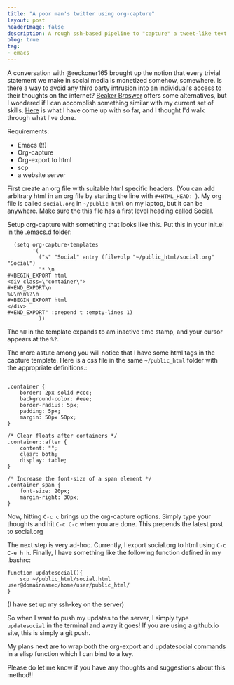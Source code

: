 ```yaml
---
title: "A poor man's twitter using org-capture"
layout: post
headerImage: false
description: A rough ssh-based pipeline to "capture" a tweet-like text and push to a remote web server
blog: true
tag:
- emacs
---
```


A conversation with @reckoner165 brought up the notion that every trivial statement we make in social media is monetized somehow, somewhere. Is there a way to avoid any third party intrusion into an individual's access to their thoughts on the internet? [Beaker Broswer](https://beakerbrowser.com/) offers some alternatives, but I wondered if I can accomplish something similar with my current set of skills. [Here](http://amoghjalihal.com/social.html) is what I have come up with so far, and I thought I'd walk through what I've done.

Requirements:
- Emacs (!!)
- Org-capture
- Org-export to html
- scp
- a website server

First create an org file with suitable html specific headers. (You can add arbitrary html in an org file by starting the line with `#+HTML_HEAD: `). My org file is called `social.org` in `~/public_html` on my laptop, but it can be anywhere. Make sure the this file has a first level heading called Social.

Setup org-capture with something that looks like this. Put this in your init.el in the .emacs.d folder:

```emacs-lisp
  (setq org-capture-templates
        '(
          ("s" "Social" entry (file+olp "~/public_html/social.org" "Social")
          "* \n
#+BEGIN_EXPORT html
<div class=\"container\">
#+END_EXPORT\n
%U\n\n%?\n
#+BEGIN_EXPORT html
</div>
#+END_EXPORT" :prepend t :empty-lines 1)
          ))

```

The `%U` in the template expands to am inactive time stamp, and your cursor appears at the `%?`.

The more astute among you will notice that I have some html tags in the capture template. Here is a css file in the same `~/public_html` folder with the appropriate definitions.:

```

.container {
    border: 2px solid #ccc;
    background-color: #eee;
    border-radius: 5px;
    padding: 5px;
    margin: 50px 50px;
}

/* Clear floats after containers */
.container::after {
    content: "";
    clear: both;
    display: table;
}

/* Increase the font-size of a span element */
.container span {
    font-size: 20px;
    margin-right: 30px;
}
```

Now, hitting `C-c c` brings up the org-capture options. Simply type your thoughts and hit `C-c C-c` when you are done. This prepends the latest post to social.org

The next step is very ad-hoc. Currently, I export social.org to html using `C-c C-e h h`. Finally, I have something like the following function defined in my .bashrc:

```
function updatesocial(){
    scp ~/public_html/social.html user@domainname:/home/user/public_html/
}
```
(I have set up my ssh-key on the server)

So when I want to push my updates to the server, I simply type `updatesocial` in the terminal and away it goes! If you are using a github.io site, this is simply a git push.

My plans next are to wrap both the org-export and updatesocial commands in a elisp function which I can bind to a key.

Please do let me know if you have any thoughts and suggestions about this method!!
